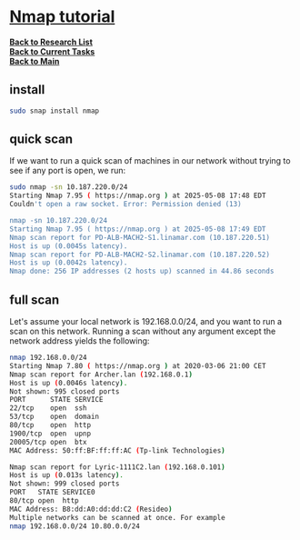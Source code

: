# **[Nmap tutorial](https://nmap.org/docs.html)**

**[Back to Research List](../../research_list.md)**\
**[Back to Current Tasks](../../../a_status/current_tasks.md)**\
**[Back to Main](../../../README.md)**

## install

```bash
sudo snap install nmap
```

## quick scan

If we want to run a quick scan of machines in our network without trying to see if any port is open, we run:

```bash
sudo nmap -sn 10.187.220.0/24
Starting Nmap 7.95 ( https://nmap.org ) at 2025-05-08 17:48 EDT
Couldn't open a raw socket. Error: Permission denied (13)

nmap -sn 10.187.220.0/24
Starting Nmap 7.95 ( https://nmap.org ) at 2025-05-08 17:49 EDT
Nmap scan report for PD-ALB-MACH2-S1.linamar.com (10.187.220.51)
Host is up (0.0045s latency).
Nmap scan report for PD-ALB-MACH2-S2.linamar.com (10.187.220.52)
Host is up (0.0042s latency).
Nmap done: 256 IP addresses (2 hosts up) scanned in 44.86 seconds
```

## full scan

Let's assume your local network is 192.168.0.0/24, and you want to run a scan on this network. Running a scan without any argument except the network address yields the following:

```bash
nmap 192.168.0.0/24
Starting Nmap 7.80 ( https://nmap.org ) at 2020-03-06 21:00 CET
Nmap scan report for Archer.lan (192.168.0.1)
Host is up (0.0046s latency).
Not shown: 995 closed ports
PORT      STATE SERVICE
22/tcp    open  ssh
53/tcp    open  domain
80/tcp    open  http
1900/tcp  open  upnp
20005/tcp open  btx
MAC Address: 50:ff:BF:ff:ff:AC (Tp-link Technologies)

Nmap scan report for Lyric-1111C2.lan (192.168.0.101)
Host is up (0.013s latency).
Not shown: 999 closed ports
PORT   STATE SERVICE0
80/tcp open  http
MAC Address: B8:dd:A0:dd:dd:C2 (Resideo)
Multiple networks can be scanned at once. For example
nmap 192.168.0.0/24 10.80.0.0/24
```
